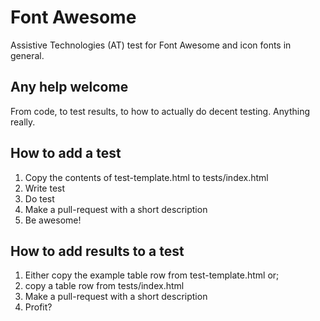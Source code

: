 # Font Awesome
Assistive Technologies (AT) test for Font Awesome and icon fonts in general.

## Any help welcome
From code, to test results, to how to actually do decent testing. Anything really.

## How to add a test

1. Copy the contents of test-template.html to tests/index.html
2. Write test
3. Do test
4. Make a pull-request with a short description
4. Be awesome!

## How to add results to a test

1. Either copy the example table row from test-template.html or;
2. copy a table row from tests/index.html
4. Make a pull-request with a short description
4. Profit?
